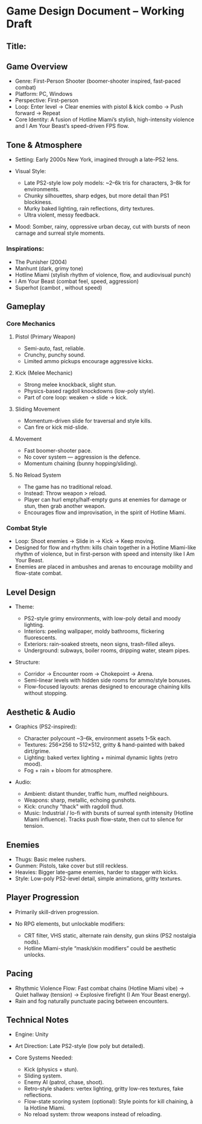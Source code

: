 # Game Design Document – Working Draft

## Title:

## Game Overview

* Genre: First-Person Shooter (boomer-shooter inspired, fast-paced combat)
* Platform: PC, Windows
* Perspective: First-person
* Loop: Enter level → Clear enemies with pistol & kick combo → Push forward → Repeat
* Core Identity: A fusion of Hotline Miami’s stylish, high-intensity violence and I Am Your Beast’s speed-driven FPS flow.

## Tone & Atmosphere

* Setting: Early 2000s New York, imagined through a late-PS2 lens.
* Visual Style:

  * Late PS2-style low poly models: \~2–6k tris for characters, 3–8k for environments.
  * Chunky silhouettes, sharp edges, but more detail than PS1 blockiness.
  * Murky baked lighting, rain reflections, dirty textures.
  * Ultra violent, messy feedback.
* Mood: Somber, rainy, oppressive urban decay, cut with bursts of neon carnage and surreal style moments.

### Inspirations:

* The Punisher (2004)
* Manhunt (dark, grimy tone)
* Hotline Miami (stylish rhythm of violence, flow, and audiovisual punch)
* I Am Your Beast (combat feel, speed, aggression)
* Superhot (cambot , without speed)

## Gameplay

### Core Mechanics

1. Pistol (Primary Weapon)

   * Semi-auto, fast, reliable.
   * Crunchy, punchy sound.
   * Limited ammo pickups encourage aggressive kicks.

2. Kick (Melee Mechanic)

   * Strong melee knockback, slight stun.
   * Physics-based ragdoll knockdowns (low-poly style).
   * Part of core loop: weaken → slide → kick.

3. Sliding Movement

   * Momentum-driven slide for traversal and style kills.
   * Can fire or kick mid-slide.

4. Movement

   * Fast boomer-shooter pace.
   * No cover system — aggression is the defence.
   * Momentum chaining (bunny hopping/sliding).

5. No Reload System

   * The game has no traditional reload.
   * Instead: Throw weapon > reload.
   * Player can hurl empty/half-empty guns at enemies for damage or stun, then grab another weapon.
   * Encourages flow and improvisation, in the spirit of Hotline Miami.

### Combat Style

* Loop: Shoot enemies → Slide in → Kick → Keep moving.
* Designed for flow and rhythm: kills chain together in a Hotline Miami-like rhythm of violence, but in first-person with speed and intensity like I Am Your Beast.
* Enemies are placed in ambushes and arenas to encourage mobility and flow-state combat.

## Level Design

* Theme:

  * PS2-style grimy environments, with low-poly detail and moody lighting.
  * Interiors: peeling wallpaper, moldy bathrooms, flickering fluorescents.
  * Exteriors: rain-soaked streets, neon signs, trash-filled alleys.
  * Underground: subways, boiler rooms, dripping water, steam pipes.
* Structure:

  * Corridor → Encounter room → Chokepoint → Arena.
  * Semi-linear levels with hidden side rooms for ammo/style bonuses.
  * Flow-focused layouts: arenas designed to encourage chaining kills without stopping.

## Aesthetic & Audio

* Graphics (PS2-inspired):

  * Character polycount \~3–6k, environment assets 1–5k each.
  * Textures: 256×256 to 512×512, gritty & hand-painted with baked dirt/grime.
  * Lighting: baked vertex lighting + minimal dynamic lights (retro mood).
  * Fog + rain + bloom for atmosphere.
* Audio:

  * Ambient: distant thunder, traffic hum, muffled neighbours.
  * Weapons: sharp, metallic, echoing gunshots.
  * Kick: crunchy "thack" with ragdoll thud.
  * Music: Industrial / lo-fi with bursts of surreal synth intensity (Hotline Miami influence). Tracks push flow-state, then cut to silence for tension.

## Enemies

* Thugs: Basic melee rushers.
* Gunmen: Pistols, take cover but still reckless.
* Heavies: Bigger late-game enemies, harder to stagger with kicks.
* Style: Low-poly PS2-level detail, simple animations, gritty textures.

## Player Progression

* Primarily skill-driven progression.
* No RPG elements, but unlockable modifiers:

  * CRT filter, VHS static, alternate rain density, gun skins (PS2 nostalgia nods).
  * Hotline Miami-style “mask/skin modifiers” could be aesthetic unlocks.

## Pacing

* Rhythmic Violence Flow: Fast combat chains (Hotline Miami vibe) → Quiet hallway (tension) → Explosive firefight (I Am Your Beast energy).
* Rain and fog naturally punctuate pacing between encounters.

## Technical Notes

* Engine: Unity
* Art Direction: Late PS2-style (low poly but detailed).
* Core Systems Needed:

  * Kick (physics + stun).
  * Sliding system.
  * Enemy AI (patrol, chase, shoot).
  * Retro-style shaders: vertex lighting, gritty low-res textures, fake reflections.
  * Flow-state scoring system (optional): Style points for kill chaining, à la Hotline Miami.
  * No reload system: throw weapons instead of reloading.

